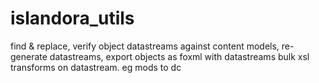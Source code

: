islandora_utils
===============

find &amp; replace, verify object datastreams against content models, re-generate datastreams, export objects as foxml with datastreams
bulk xsl transforms on datastream. eg mods to dc